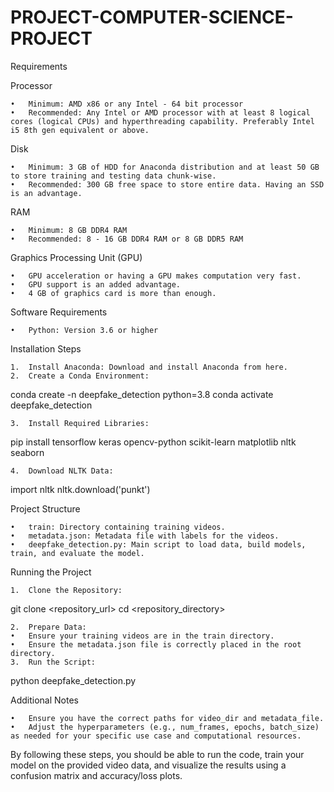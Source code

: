 # PROJECT-COMPUTER-SCIENCE-PROJECT

Requirements

Processor

	•	Minimum: AMD x86 or any Intel - 64 bit processor
	•	Recommended: Any Intel or AMD processor with at least 8 logical cores (logical CPUs) and hyperthreading capability. Preferably Intel i5 8th gen equivalent or above.

Disk

	•	Minimum: 3 GB of HDD for Anaconda distribution and at least 50 GB to store training and testing data chunk-wise.
	•	Recommended: 300 GB free space to store entire data. Having an SSD is an advantage.

RAM

	•	Minimum: 8 GB DDR4 RAM
	•	Recommended: 8 - 16 GB DDR4 RAM or 8 GB DDR5 RAM

Graphics Processing Unit (GPU)

	•	GPU acceleration or having a GPU makes computation very fast.
	•	GPU support is an added advantage.
	•	4 GB of graphics card is more than enough.

Software Requirements

	•	Python: Version 3.6 or higher

Installation Steps

	1.	Install Anaconda: Download and install Anaconda from here.
	2.	Create a Conda Environment:

conda create -n deepfake_detection python=3.8
conda activate deepfake_detection


	3.	Install Required Libraries:

pip install tensorflow keras opencv-python scikit-learn matplotlib nltk seaborn


	4.	Download NLTK Data:

import nltk
nltk.download('punkt')



Project Structure

	•	train: Directory containing training videos.
	•	metadata.json: Metadata file with labels for the videos.
	•	deepfake_detection.py: Main script to load data, build models, train, and evaluate the model.

Running the Project

	1.	Clone the Repository:

git clone <repository_url>
cd <repository_directory>


	2.	Prepare Data:
	•	Ensure your training videos are in the train directory.
	•	Ensure the metadata.json file is correctly placed in the root directory.
	3.	Run the Script:

python deepfake_detection.py

Additional Notes

	•	Ensure you have the correct paths for video_dir and metadata_file.
	•	Adjust the hyperparameters (e.g., num_frames, epochs, batch_size) as needed for your specific use case and computational resources.

By following these steps, you should be able to run the code, train your model on the provided video data, and visualize the results using a confusion matrix and accuracy/loss plots.

